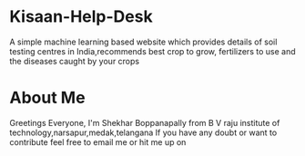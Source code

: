# Kisaan-Help-Desk
A simple machine learning based website which provides details of soil testing centres in India,recommends best crop to grow, fertilizers to use and the diseases caught by your crops
# About Me 
Greetings Everyone,
I'm Shekhar Boppanapally from B V raju institute of technology,narsapur,medak,telangana
If you have any doubt or want to contribute feel free to email me or hit me up on 
